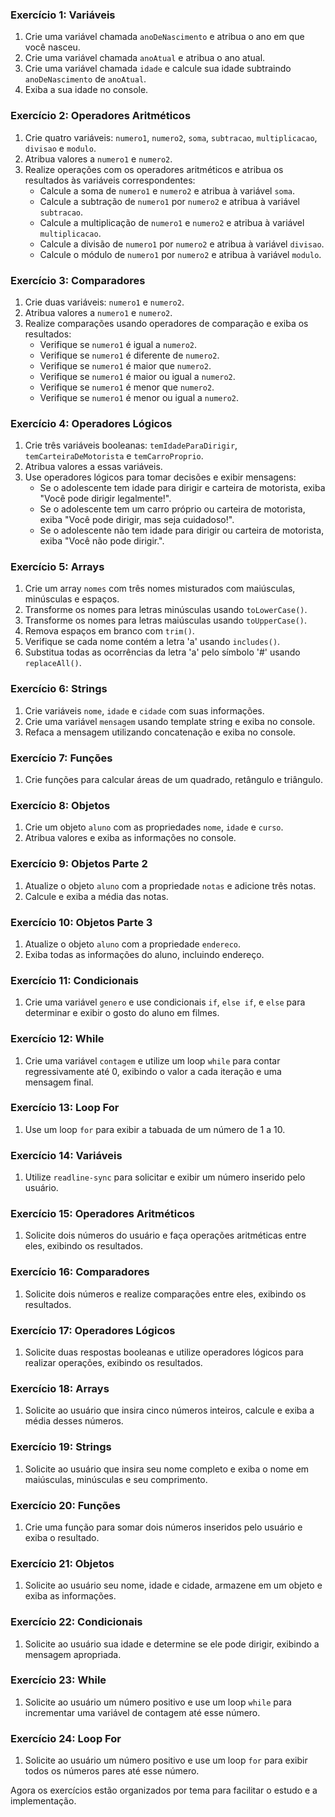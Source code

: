 ### Exercício 1: Variáveis
1. Crie uma variável chamada `anoDeNascimento` e atribua o ano em que você nasceu.
2. Crie uma variável chamada `anoAtual` e atribua o ano atual.
3. Crie uma variável chamada `idade` e calcule sua idade subtraindo `anoDeNascimento` de `anoAtual`.
4. Exiba a sua idade no console.

### Exercício 2: Operadores Aritméticos
1. Crie quatro variáveis: `numero1`, `numero2`, `soma`, `subtracao`, `multiplicacao`, `divisao` e `modulo`.
2. Atribua valores a `numero1` e `numero2`.
3. Realize operações com os operadores aritméticos e atribua os resultados às variáveis correspondentes:
   - Calcule a soma de `numero1` e `numero2` e atribua à variável `soma`.
   - Calcule a subtração de `numero1` por `numero2` e atribua à variável `subtracao`.
   - Calcule a multiplicação de `numero1` e `numero2` e atribua à variável `multiplicacao`.
   - Calcule a divisão de `numero1` por `numero2` e atribua à variável `divisao`.
   - Calcule o módulo de `numero1` por `numero2` e atribua à variável `modulo`.

### Exercício 3: Comparadores
1. Crie duas variáveis: `numero1` e `numero2`.
2. Atribua valores a `numero1` e `numero2`.
3. Realize comparações usando operadores de comparação e exiba os resultados:
   - Verifique se `numero1` é igual a `numero2`.
   - Verifique se `numero1` é diferente de `numero2`.
   - Verifique se `numero1` é maior que `numero2`.
   - Verifique se `numero1` é maior ou igual a `numero2`.
   - Verifique se `numero1` é menor que `numero2`.
   - Verifique se `numero1` é menor ou igual a `numero2`.

### Exercício 4: Operadores Lógicos
1. Crie três variáveis booleanas: `temIdadeParaDirigir`, `temCarteiraDeMotorista` e `temCarroProprio`.
2. Atribua valores a essas variáveis.
3. Use operadores lógicos para tomar decisões e exibir mensagens:
   - Se o adolescente tem idade para dirigir e carteira de motorista, exiba "Você pode dirigir legalmente!".
   - Se o adolescente tem um carro próprio ou carteira de motorista, exiba "Você pode dirigir, mas seja cuidadoso!".
   - Se o adolescente não tem idade para dirigir ou carteira de motorista, exiba "Você não pode dirigir.".

### Exercício 5: Arrays
1. Crie um array `nomes` com três nomes misturados com maiúsculas, minúsculas e espaços.
2. Transforme os nomes para letras minúsculas usando `toLowerCase()`.
3. Transforme os nomes para letras maiúsculas usando `toUpperCase()`.
4. Remova espaços em branco com `trim()`.
5. Verifique se cada nome contém a letra 'a' usando `includes()`.
6. Substitua todas as ocorrências da letra 'a' pelo símbolo '#' usando `replaceAll()`.

### Exercício 6: Strings
1. Crie variáveis `nome`, `idade` e `cidade` com suas informações.
2. Crie uma variável `mensagem` usando template string e exiba no console.
3. Refaca a mensagem utilizando concatenação e exiba no console.

### Exercício 7: Funções
1. Crie funções para calcular áreas de um quadrado, retângulo e triângulo.

### Exercício 8: Objetos
1. Crie um objeto `aluno` com as propriedades `nome`, `idade` e `curso`.
2. Atribua valores e exiba as informações no console.

### Exercício 9: Objetos Parte 2
1. Atualize o objeto `aluno` com a propriedade `notas` e adicione três notas.
2. Calcule e exiba a média das notas.

### Exercício 10: Objetos Parte 3
1. Atualize o objeto `aluno` com a propriedade `endereco`.
2. Exiba todas as informações do aluno, incluindo endereço.

### Exercício 11: Condicionais
1. Crie uma variável `genero` e use condicionais `if`, `else if`, e `else` para determinar e exibir o gosto do aluno em filmes.

### Exercício 12: While
1. Crie uma variável `contagem` e utilize um loop `while` para contar regressivamente até 0, exibindo o valor a cada iteração e uma mensagem final.

### Exercício 13: Loop For
1. Use um loop `for` para exibir a tabuada de um número de 1 a 10.

### Exercício 14: Variáveis
1. Utilize `readline-sync` para solicitar e exibir um número inserido pelo usuário.

### Exercício 15: Operadores Aritméticos
1. Solicite dois números do usuário e faça operações aritméticas entre eles, exibindo os resultados.

### Exercício 16: Comparadores
1. Solicite dois números e realize comparações entre eles, exibindo os resultados.

### Exercício 17: Operadores Lógicos
1. Solicite duas respostas booleanas e utilize operadores lógicos para realizar operações, exibindo os resultados.

### Exercício 18: Arrays
1. Solicite ao usuário que insira cinco números inteiros, calcule e exiba a média desses números.

### Exercício 19: Strings
1. Solicite ao usuário que insira seu nome completo e exiba o nome em maiúsculas, minúsculas e seu comprimento.

### Exercício 20: Funções
1. Crie uma função para somar dois números inseridos pelo usuário e exiba o resultado.

### Exercício 21: Objetos
1. Solicite ao usuário seu nome, idade e cidade, armazene em um objeto e exiba as informações.

### Exercício 22: Condicionais
1. Solicite ao usuário sua idade e determine se ele pode dirigir, exibindo a mensagem apropriada.

### Exercício 23: While
1. Solicite ao usuário um número positivo e use um loop `while` para incrementar uma variável de contagem até esse número.

### Exercício 24: Loop For
1. Solicite ao usuário um número positivo e use um loop `for` para exibir todos os números pares até esse número.

Agora os exercícios estão organizados por tema para facilitar o estudo e a implementação.